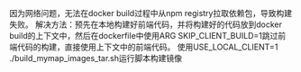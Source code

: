 
因为网络问题，无法在docker build过程中从npm registry拉取依赖包，导致构建失败。
解决方法：预先在本地构建好前端代码，并将构建好的代码放到docker build的上下文中，然后在dockerfile中使用ARG SKIP_CLIENT_BUILD=1跳过前端代码的构建，直接使用上下文中的前端代码。
使用USE_LOCAL_CLIENT=1 ./build_mymap_images_tar.sh运行脚本构建镜像